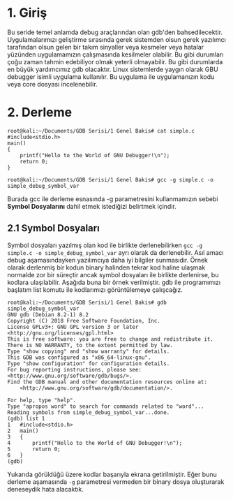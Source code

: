 # 1. Giriş
Bu seride temel anlamda debug araçlarından olan gdb'den bahsedilecektir. Uygulamalarımızı geliştirme sırasında gerek sistemden olsun gerek yazılımcı tarafından olsun gelen bir takım sinyaller veya kesmeler veya hatalar yüzünden uygulamamızın çalışmasında kesilmeler olabilir. Bu gibi durumları çoğu zaman tahmin edebiliyor olmak yeterli olmayabilir. Bu gibi durumlarda en büyük yardımcımız gdb olacaktır. Linux sistemlerde yaygın olarak GBU debugger isimli uygulama kullanılır. Bu uygulama ile uygulamanızın kodu veya core dosyası incelenebilir.

# 2. Derleme

```console
root@kali:~/Documents/GDB Serisi/1 Genel Bakis# cat simple.c 
#include<stdio.h>
main()
{
	printf("Hello to the World of GNU Debugger!\n");
	return 0;
}
```

```console
root@kali:~/Documents/GDB Serisi/1 Genel Bakis# gcc -g simple.c -o simple_debug_symbol_var
```
Burada gcc ile derleme esnasında -g parametresini kullanmamızın sebebi **Symbol Dosyalarını** dahil etmek istediğizi belirtmek içindir.

## 2.1 Symbol Dosyaları
Symbol dosyaları yazılmış olan kod ile birlikte derlenebilirken `gcc -g simple.c -o simple_debug_symbol_var` ayrı olarak da derlenebilir. Asıl amacı debug aşamasındayken yazılımcıya daha iyi bilgiler sunmasıdır. Örnek olarak derlenmiş bir kodun binary halinden tekrar kod haline ulaşmak normalde zor bir süreçtir ancak symbol dosyaları ile birlikte derlenirse, bu kodlara ulaşılabilir. Aşağıda buna bir örnek verilmiştir.
gdb ile programımızı başlatım list komutu ile kodlarımızı görüntülemeye çalışcağız.

```console
root@kali:~/Documents/GDB Serisi/1 Genel Bakis# gdb simple_debug_symbol_var 
GNU gdb (Debian 8.2-1) 8.2
Copyright (C) 2018 Free Software Foundation, Inc.
License GPLv3+: GNU GPL version 3 or later <http://gnu.org/licenses/gpl.html>
This is free software: you are free to change and redistribute it.
There is NO WARRANTY, to the extent permitted by law.
Type "show copying" and "show warranty" for details.
This GDB was configured as "x86_64-linux-gnu".
Type "show configuration" for configuration details.
For bug reporting instructions, please see:
<http://www.gnu.org/software/gdb/bugs/>.
Find the GDB manual and other documentation resources online at:
    <http://www.gnu.org/software/gdb/documentation/>.

For help, type "help".
Type "apropos word" to search for commands related to "word"...
Reading symbols from simple_debug_symbol_var...done.
(gdb) list 1
1	#include<stdio.h>
2	main()
3	{
4		printf("Hello to the World of GNU Debugger!\n");
5		return 0;
6	}
(gdb) 
```

Yukarıda görüldüğü üzere kodlar başarıyla ekrana getirilmiştir.
Eğer bunu derleme aşamasında `-g` parametresi vermeden bir binary dosya oluşturarak deneseydik hata alacaktık. 
